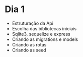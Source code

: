 # Dia 1

- Estruturação da Api
- Escolha das bibliotecas iniciais
- Sqlite3, sequelize e express
- Criando as migrations e models
- Criando as rotas
- Criando as seed